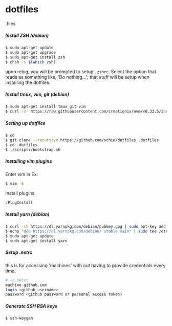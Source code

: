 # dotfiles
.files

##### Install ZSH (debian)
```bash
$ sudo apt-get update
$ sudo apt-get upgrade
$ sudo apt-get install zsh
$ chsh -s $(which zsh)
```
upon relog, you will be prompted to setup `.zshrc`. Select the option that reads as something like, 'Do nothing...'; that stuff will be setup when installing the dotfiles.

##### Install tmux, vim, git (debian)
```bash
$ sudo apt-get install tmux git vim
$ curl -o- https://raw.githubusercontent.com/creationix/nvm/v0.33.5/install.sh | bash
```

##### Setting up dotfiles
```bash
$ cd
$ git clone --recursive https://github.com/schie/dotfiles .dotfiles
$ cd .dotfiles
$ ./scripts/bootstrap.sh
```

##### Installing vim plugins
Enter vim in Ex:
```bash
$ vim -E
```
Install plugins
```bash
:PlugInstall
```


##### Install yarn (debian)
```bash
$ curl -sS https://dl.yarnpkg.com/debian/pubkey.gpg | sudo apt-key add -
$ echo "deb https://dl.yarnpkg.com/debian/ stable main" | sudo tee /etc/apt/sources.list.d/yarn.list
$ sudo apt-get update
$ sudo apt-get install yarn
```


##### Setup .netrc
this is for accessing 'machines' with out having to provide credentials every time.
```bash
# ~/.netrc
machine github.com
login <github username>
password <github password or personal access token>
```

##### Generate SSH RSA keys
```bash
$ ssh-keygen
```
